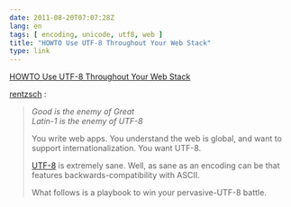 ```yaml
---
date: 2011-08-20T07:07:28Z
lang: en
tags: [ encoding, unicode, utf8, web ]
title: "HOWTO Use UTF-8 Throughout Your Web Stack"
type: link
---
```


[HOWTO Use UTF-8 Throughout Your Web
Stack](http://rentzsch.tumblr.com/post/9133498042)

[rentzsch](http://rentzsch.tumblr.com/post/9133498042) :

> *Good is the enemy of Great\
> Latin-1 is the enemy of UTF-8*
>
> You write web apps. You understand the web is global, and want to
> support internationalization. You want UTF-8.
>
> [UTF-8](http://en.wikipedia.org/wiki/UTF-8) is extremely sane. Well,
> as sane as an encoding can be that features backwards-compatibility
> with ASCII.
>
> What follows is a playbook to win your pervasive-UTF-8 battle.

